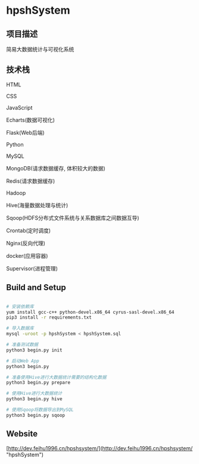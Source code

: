 # hpshSystem

## 项目描述

简易大数据统计与可视化系统

## 技术栈

HTML

CSS 

JavaScript

Echarts(数据可视化)

Flask(Web后端)

Python

MySQL

MongoDB(请求数据缓存, 体积较大的数据)

Redis(请求数据缓存)

Hadoop

Hive(海量数据处理与统计)

Sqoop(HDFS分布式文件系统与关系数据库之间数据互导)

Crontab(定时调度)

Nginx(反向代理)

docker(应用容器)

Supervisor(进程管理)

## Build and Setup

```bash

# 安装依赖库
yum install gcc-c++ python-devel.x86_64 cyrus-sasl-devel.x86_64
pip3 install -r requirements.txt

# 导入数据库
mysql -uroot -p hpshSystem < hpshSystem.sql

# 准备测试数据
python3 begin.py init

# 启动Web App
python3 begin.py

# 准备使用Hive进行大数据统计需要的结构化数据
python3 begin.py prepare

# 使用Hive进行大数据统计
python3 begin.py hive

# 使用Sqoop将数据导出到MySQL
python3 begin.py sqoop

```

## Website

[http://dev.feihu1996.cn/hpshsystem/](http://dev.feihu1996.cn/hpshsystem/ "hpshSystem")

